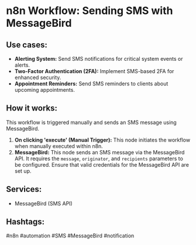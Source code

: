 # n8n Workflow: Sending SMS with MessageBird

## Use cases:

*   **Alerting System:** Send SMS notifications for critical system events or alerts.
*   **Two-Factor Authentication (2FA):** Implement SMS-based 2FA for enhanced security.
*   **Appointment Reminders:** Send SMS reminders to clients about upcoming appointments.

## How it works:

This workflow is triggered manually and sends an SMS message using MessageBird.

1.  **On clicking 'execute' (Manual Trigger):** This node initiates the workflow when manually executed within n8n.
2.  **MessageBird:** This node sends an SMS message via the MessageBird API.  It requires the `message`, `originator`, and `recipients` parameters to be configured.  Ensure that valid credentials for the MessageBird API are set up.

## Services:

*   MessageBird (SMS API)

## Hashtags:

#n8n #automation #SMS #MessageBird #notification
